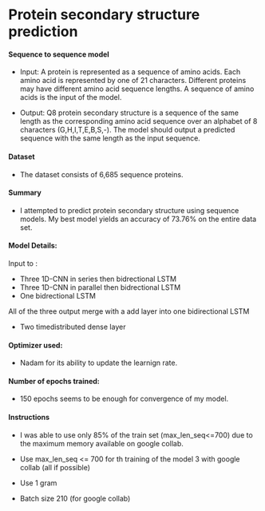
 # Protein secondary structure prediction
 
 #### Sequence to sequence model
 - Input: A protein is represented as a sequence of amino acids. Each amino acid is represented by one of 21 characters. Different proteins may have different amino acid sequence lengths. A sequence of amino acids is the input of the model.
 
 - Output: Q8 protein secondary structure is a sequence of the same length as the corresponding amino acid sequence over an alphabet of 8 characters (G,H,I,T,E,B,S,-). The model should output a predicted sequence with the same length as the input sequence.
 
 #### Dataset
 - The dataset consists of 6,685 sequence proteins. 

 #### Summary    
 - I attempted to predict protein secondary structure using sequence models.  My best model yields an accuracy of 73.76% on the entire data set. 
 
 #### Model Details:
 
 Input to :  
 - Three 1D-CNN in series then bidrectional LSTM
 - Three 1D-CNN in parallel then bidrectional LSTM
 - One bidrectional LSTM

 All of the three output merge with a add layer into one bidirectional LSTM
 
  - Two timedistributed dense layer
 
 #### Optimizer used: 
 - Nadam for its ability to update the learnign rate.
 
 #### Number of epochs trained: 
 - 150 epochs seems to be enough for convergence of my model. 
 
 #### Instructions
 - I was able to use only 85% of the train set (max_len_seq<=700) due to the maximum memory available on google collab. 
 
 - Use max_len_seq <= 700 for th training of the model 3 with google collab (all if possible)
 
 - Use 1 gram 
 
 - Batch size 210 (for google collab)
